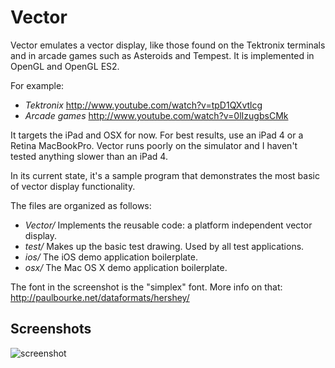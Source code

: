 Vector
======

Vector emulates a vector display, like those found on the Tektronix terminals
and in arcade games such as Asteroids and Tempest. It is implemented in OpenGL
and OpenGL ES2.

For example:
- *Tektronix* http://www.youtube.com/watch?v=tpD1QXvtlcg
- *Arcade games* http://www.youtube.com/watch?v=0lIzugbsCMk

It targets the iPad and OSX for now. For best results, use an iPad 4 or a
Retina MacBookPro. Vector runs poorly on the simulator and I haven't tested
anything slower than an iPad 4.

In its current state, it's a sample program that demonstrates the most basic of
vector display functionality.

The files are organized as follows:

- *Vector/* Implements the reusable code: a platform independent vector display.
- *test/* Makes up the basic test drawing. Used by all test applications.
- *ios/* The iOS demo application boilerplate.
- *osx/* The Mac OS X demo application boilerplate.

The font in the screenshot is the "simplex" font. More info on that: http://paulbourke.net/dataformats/hershey/

Screenshots
-----------

![screenshot](https://raw.github.com/blucz/Vector/master/images/testpattern.png)

